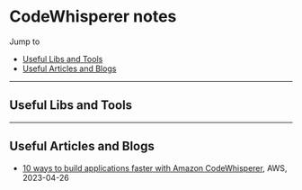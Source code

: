 # CodeWhisperer notes

Jump to
- [Useful Libs and Tools](#useful-libs-and-tools)
- [Useful Articles and Blogs](#useful-articles-and-blogs)

---
## Useful Libs and Tools


---
## Useful Articles and Blogs
- [10 ways to build applications faster with Amazon CodeWhisperer](https://aws.amazon.com/blogs/devops/10-ways-to-build-applications-faster-with-amazon-codewhisperer/), AWS, 2023-04-26
